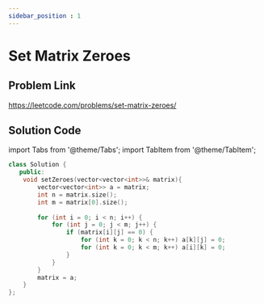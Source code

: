 ```yaml
---
sidebar_position : 1
---
```


# Set Matrix Zeroes

## Problem Link
https://leetcode.com/problems/set-matrix-zeroes/

## Solution Code

import Tabs from '@theme/Tabs';
import TabItem from '@theme/TabItem';

<Tabs>
<TabItem value="cpp" label="C++">

```cpp
class Solution {
   public:
    void setZeroes(vector<vector<int>>& matrix){
        vector<vector<int>> a = matrix;
        int n = matrix.size();
        int m = matrix[0].size();
        
        for (int i = 0; i < n; i++) {
            for (int j = 0; j < m; j++) {
                if (matrix[i][j] == 0) {
                    for (int k = 0; k < n; k++) a[k][j] = 0;
                    for (int k = 0; k < m; k++) a[i][k] = 0;
                }
            }
        }
        matrix = a;
    }
};
```
</TabItem>
</Tabs>
